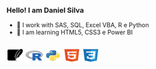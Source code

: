 ### Hello! I am Daniel Silva

- 🔭 I work with SAS, SQL, Excel VBA, R e Python  
- 🌱 I am learning  HTML5, CSS3 e Power BI 

<div style="display: inline_block"><br>
  <img align="center" alt="SQLite" height="30" width="40" src="https://github.com/devicons/devicon/blob/master/icons/sqlite/sqlite-plain.svg">
  <img align="center" alt="R" height="30" width="40" src="https://github.com/devicons/devicon/blob/master/icons/r/r-original.svg">
  <img align="center" alt="Python" height="30" width="40" src="https://raw.githubusercontent.com/devicons/devicon/master/icons/python/python-original.svg">
  <img align="center" alt="Rafa-HTML" height="30" width="40" src="https://raw.githubusercontent.com/devicons/devicon/master/icons/html5/html5-original.svg">
  <img align="center" alt="Rafa-CSS" height="30" width="40" src="https://raw.githubusercontent.com/devicons/devicon/master/icons/css3/css3-original.svg">
  
</div>
